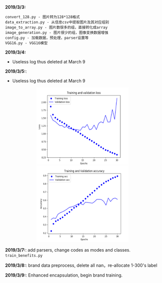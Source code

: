 **2019/3/3:**
```
convert_128.py - 图片转为128*128格式
data_extraction.py - 从信息csv中提取图片及其对应组别
image_to_array.py - 图片数很多的组，直接转化成array
image_generation.py - 图片很少的组，图像变换数据增强
config.py - 加载数据，预处理，parser设置等
VGG16.py - VGG16模型
```

**2019/3/4:**
- Useless log thus deleted at March 9

**2019/3/5:**:
- Useless log thus deleted at March 9
<div align=center><img width="300" height="250" alt="loss" src="https://github.com/dabaitudiu/NDSC2019/blob/master/info_pics/loss.png"/></div>
<div align=center><img width="300" height="250" alt="accuracy" src="https://github.com/dabaitudiu/NDSC2019/blob/master/info_pics/accuracy.png"/></div>

**2019/3/7:**:
add parsers, change codes as modes and classes. ```train_benefits.py```

**2019/3/8:**:
brand data preprocess, delete all nan，re-allocate 1-300's label

**2019/3/9:**:
Enhanced encapsulation, begin brand training.